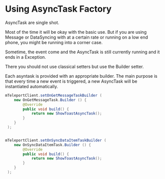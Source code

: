 # Using AsyncTask Factory

AsyncTask are single shot.

Most of the time it will be okay with the basic use. But if you are using Message or DataSyncing with at a certain rate or running on a low end phone, you might be running into a corner case.

Sometime, the event come and the AsyncTask is still currently running and it ends in a Exception.

There you should not use classical setters but use the Builder setter.

Each asyntask is provided with an appropriate builder. The main purpose is that every time a new event is triggered, a new AsyncTask will be instantiated automatically.

```java
mTeleportClient.setOnGetMessageTaskBuilder (
    new OnGetMessageTask.Builder () {
        @Override
        public void build() {
            return new ShowToastAsyncTask();
        }
    }
 );


mTeleportClient.setOnSyncDataItemTaskBuilder (
    new OnSyncDataItemTask.Builder () {
        @Override
        public void build() {
            return new ShowToastAsyncTask();
        }
    }
 );
```
